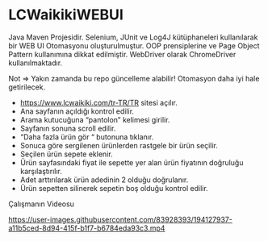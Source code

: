 # LCWaikikiWEBUI

Java Maven Projesidir. Selenium, JUnit ve Log4J kütüphaneleri kullanılarak bir WEB UI Otomasyonu oluşturulmuştur. OOP prensiplerine ve Page Object Pattern kullanımına dikkat edilmiştir. WebDriver olarak ChromeDriver kullanılmaktadır.


  Not => Yakın zamanda bu repo güncelleme alabilir! Otomasyon daha iyi hale getirilecek.
  
  
- https://www.lcwaikiki.com/tr-TR/TR sitesi açılır.
- Ana sayfanın açıldığı kontrol edilir.
- Arama kutucuğuna “pantolon” kelimesi girilir.
- Sayfanın sonuna scroll edilir.
- “Daha fazla ürün gör “ butonuna tıklanır.
- Sonuca göre sergilenen ürünlerden rastgele bir ürün seçilir.
- Seçilen ürün sepete eklenir.
- Ürün sayfasındaki fiyat ile sepette yer alan ürün fiyatının doğruluğu karşılaştırılır.
- Adet arttırılarak ürün adedinin 2 olduğu doğrulanır.
- Ürün sepetten silinerek sepetin boş olduğu kontrol edilir.


 Çalışmanın Videosu 


https://user-images.githubusercontent.com/83928393/194127937-a11b5ced-8d94-415f-b1f7-b6784eda93c3.mp4

